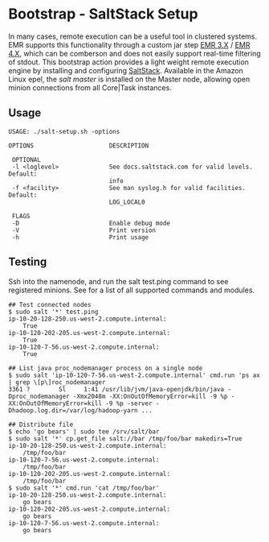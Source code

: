 # Bootstrap - SaltStack Setup

In many cases, remote execution can be a useful tool in clustered systems. EMR supports this functionality through a custom jar step [EMR 3.X](http://docs.aws.amazon.com/ElasticMapReduce/latest/DeveloperGuide/emr-hadoop-script.html) / [EMR 4.X](http://docs.aws.amazon.com/ElasticMapReduce/latest/ReleaseGuide/emr-4.0.0/emr-hadoop-script.html), which can be comberson and does not easily support real-time filtering of stdout. This bootstrap action provides a light weight remote execution engine by installing and configuring [SaltStack](http://www.saltstack.com/). Available in the Amazon Linux epel, the _salt master_ is installed on the Master node, allowing open minion connections from all Core|Task instances. 

## Usage 

    USAGE: ./salt-setup.sh -options 

    OPTIONS                     DESCRIPTION                      
 
     OPTIONAL
     -l <loglevel>              See docs.saltstack.com for valid levels. Default:
                                info
     -f <facility>              See man syslog.h for valid facilities. Default:
                                LOG_LOCAL0
 
     FLAGS
     -D                         Enable debug mode
     -V                         Print version
     -h                         Print usage

## Testing

Ssh into the namenode, and run the salt test.ping command to see registered minions. See [](http://docs.saltstack.com/) for a list of all supported commands and modules. 

    ## Test connected nodes
    $ sudo salt '*' test.ping
    ip-10-20-128-250.us-west-2.compute.internal:
        True
    ip-10-120-202-205.us-west-2.compute.internal:
        True
    ip-10-120-7-56.us-west-2.compute.internal:
        True

    ## List java proc_nodemanager process on a single node 
    $ sudo salt 'ip-10-120-7-56.us-west-2.compute.internal' cmd.run 'ps ax | grep \[p\]roc_nodemanager
    3361 ?        Sl     1:41 /usr/lib/jvm/java-openjdk/bin/java -Dproc_nodemanager -Xmx2048m -XX:OnOutOfMemoryError=kill -9 %p -XX:OnOutOfMemoryError=kill -9 %p -server -Dhadoop.log.dir=/var/log/hadoop-yarn ...

    ## Distribute file
    $ echo 'go bears' | sudo tee /srv/salt/bar
    $ sudo salt '*' cp.get_file salt://bar /tmp/foo/bar makedirs=True
    ip-10-20-128-250.us-west-2.compute.internal:
        /tmp/foo/bar
    ip-10-120-7-56.us-west-2.compute.internal:
        /tmp/foo/bar
    ip-10-120-202-205.us-west-2.compute.internal:
        /tmp/foo/bar
    $ sudo salt '*' cmd.run 'cat /tmp/foo/bar'
    ip-10-20-128-250.us-west-2.compute.internal:
        go bears
    ip-10-120-202-205.us-west-2.compute.internal:
        go bears
    ip-10-120-7-56.us-west-2.compute.internal:
        go bears


    


